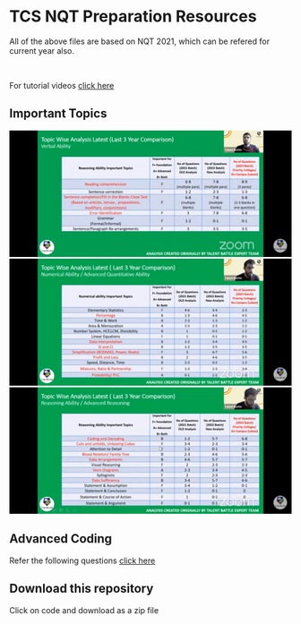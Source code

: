 # TCS NQT Preparation Resources

All of the above files are based on NQT 2021, which can be refered for current year also.

<br>

For tutorial videos [click here](https://www.youtube.com/playlist?list=PL3JmT-xgOMNzl4wFgzy3ng-LRvau-c-ME)

## Important Topics

<img src="img/1.jpg"/>
<img src="img/2.jpg"/>
<img src="img/3.jpg"/>


## Advanced Coding

Refer the following questions [click here](https://www.geeksforgeeks.org/tcs-nqt-coding-sheet-exam-preparation/)

## Download this repository
Click on code and download as a zip file

